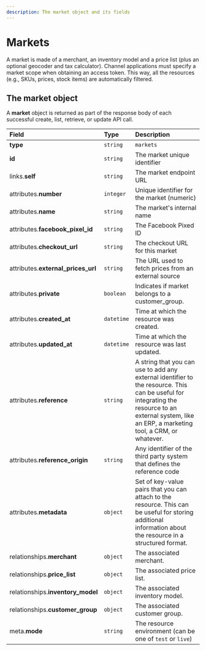 ```yaml
---
description: The market object and its fields
---
```


# Markets

A market is made of a merchant, an inventory model and a price list \(plus an optional geocoder and tax calculator\). Channel applications must specify a market scope when obtaining an access token. This way, all the resources \(e.g., SKUs, prices, stock items\) are automatically filtered.

## The market object

A **market** object is returned as part of the response body of each successful create, list, retrieve, or update API call.

| Field | Type | Description |
| :--- | :--- | :--- |
| **type** | `string` | `markets` |
| **id** | `string` | The market unique identifier |
| links.**self** | `string` | The market endpoint URL |
| attributes.**number** | `integer` | Unique identifier for the market \(numeric\) |
| attributes.**name** | `string` | The market's internal name |
| attributes.**facebook\_pixel\_id** | `string` | The Facebook Pixed ID |
| attributes.**checkout\_url** | `string` | The checkout URL for this market |
| attributes.**external\_prices\_url** | `string` | The URL used to fetch prices from an external source |
| attributes.**private** | `boolean` | Indicates if market belongs to a customer\_group. |
| attributes.**created\_at** | `datetime` | Time at which the resource was created. |
| attributes.**updated\_at** | `datetime` | Time at which the resource was last updated. |
| attributes.**reference** | `string` | A string that you can use to add any external identifier to the resource. This can be useful for integrating the resource to an external system, like an ERP, a marketing tool, a CRM, or whatever. |
| attributes.**reference\_origin** | `string` | Any identifier of the third party system that defines the reference code |
| attributes.**metadata** | `object` | Set of key-value pairs that you can attach to the resource. This can be useful for storing additional information about the resource in a structured format. |
| relationships.**merchant** | `object` | The associated merchant. |
| relationships.**price\_list** | `object` | The associated price list. |
| relationships.**inventory\_model** | `object` | The associated inventory model. |
| relationships.**customer\_group** | `object` | The associated customer group. |
| meta.**mode** | `string` | The resource environment \(can be one of `test` or `live`\) |

